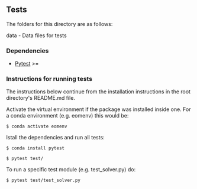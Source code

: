 ## Tests


The folders for this directory are as follows:

data - Data files for tests 

### Dependencies  
- [Pytest](https://docs.pytest.org/en/latest/) >=

### Instructions for running tests  
The instructions below continue from the installation instructions in the root directory's README.md file.

Activate the virtual environment if the package was installed inside one. For a conda environment (e.g. eomenv) this would be:  

```
$ conda activate eomenv
```

Istall the dependencies and run all tests:  

```
$ conda install pytest
```
```
$ pytest test/
```

To run a specific test module (e.g. test_solver.py) do:  

```
$ pytest test/test_solver.py
```




